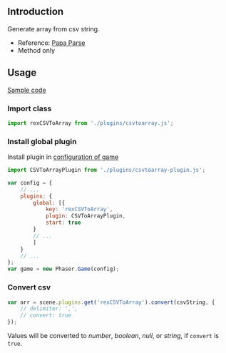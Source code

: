 ## Introduction

Generate array from csv string.

- Reference: [Papa Parse](https://www.papaparse.com/)
- Method only

## Usage

[Sample code](https://github.com/rexrainbow/phaser3-rex-notes/tree/master/examples/csv-to-array)

### Import class

```javascript
import rexCSVToArray from './plugins/csvtoarray.js';
```

### Install global plugin

Install plugin in [configuration of game](game.md#configuration)

```javascript
import CSVToArrayPlugin from './plugins/csvtoarray-plugin.js';

var config = {
    // ...
    plugins: {
        global: [{
            key: 'rexCSVToArray',
            plugin: CSVToArrayPlugin,
            start: true
        }
        // ...
        ]
    }
    // ...
};
var game = new Phaser.Game(config);
```

### Convert csv

```javascript
var arr = scene.plugins.get('rexCSVToArray').convert(csvString, {
    // delimiter: ',',
    // convert: true
});
```

Values will be converted to *number*, *boolean*, *null*, or *string*, if `convert` is `true`.